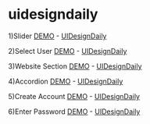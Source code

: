 # uidesigndaily

1)Slider
[DEMO](http://enesyuksel.com/uidesigndaily/slider/) - [UIDesignDaily](https://www.uidesigndaily.com/posts/figma-slider-carousel-day-1476)

2)Select User
[DEMO](http://enesyuksel.com/uidesigndaily/select-user) - [UIDesignDaily](https://www.uidesigndaily.com/posts/sketch-select-user-users-card-dark-theme-game-day-1259)

3)Website Section
[DEMO](http://enesyuksel.com/uidesigndaily/website-section/) - [UIDesignDaily](https://www.uidesigndaily.com/posts/figma-website-section-articles-card-day-1425)

4)Accordion
[DEMO](http://enesyuksel.com/uidesigndaily/accordion/) - [UIDesignDaily](https://www.uidesigndaily.com/posts/sketch-accordion-day-1220)

5)Create Account
[DEMO](http://enesyuksel.com/uidesigndaily/create-account/) - [UIDesignDaily](https://www.uidesigndaily.com/posts/figma-create-account-sign-up-day-1420)

6)Enter Password
[DEMO](http://enesyuksel.com/uidesigndaily/enter-password/) - [UIDesignDaily](https://www.uidesigndaily.com/posts/figma-enter-password-log-in-authentication-card-day-1583)
